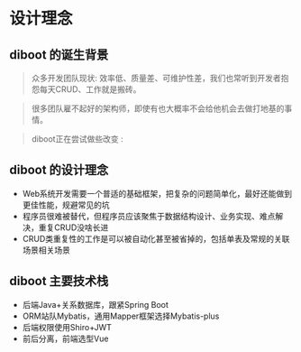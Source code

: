 # 设计理念

## diboot 的诞生背景

> 众多开发团队现状: 效率低、质量差、可维护性差，我们也常听到开发者抱怨每天CRUD、工作就是搬砖。

> 很多团队雇不起好的架构师，即使有也大概率不会给他机会去做打地基的事情。

> diboot正在尝试做些改变 :

## diboot 的设计理念

* Web系统开发需要一个普适的基础框架，把复杂的问题简单化，最好还能做到更佳性能，规避常见的坑
* 程序员很难被替代，但程序员应该聚焦于数据结构设计、业务实现、难点解决，重复CRUD没啥长进
* CRUD类重复性的工作是可以被自动化甚至被省掉的，包括单表及常规的关联场景相关场景

## diboot 主要技术栈

* 后端Java+关系数据库，跟紧Spring Boot
* ORM站队Mybatis，通用Mapper框架选择Mybatis-plus
* 后端权限使用Shiro+JWT
* 前后分离，前端选型Vue